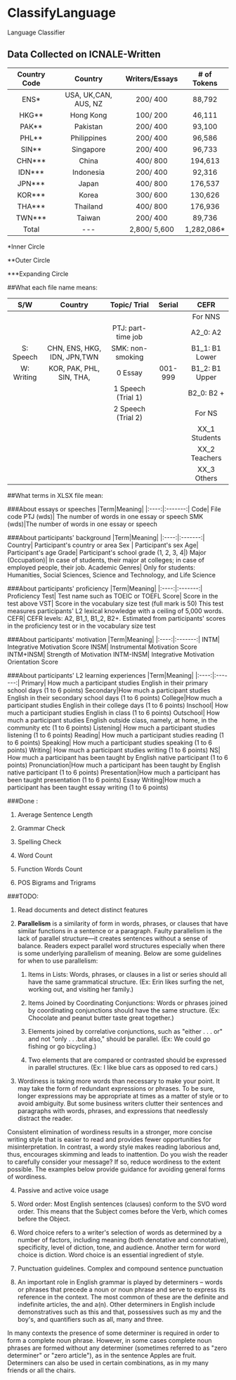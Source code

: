 # ClassifyLanguage
Language Classifier

## Data Collected on ICNALE-Written
|Country Code 	|Country 	|Writers/Essays 	|  # of Tokens	|
|:--------------:|:---------:|:-----------------:|:-------------:|
|ENS*   			|USA, UK,CAN, AUS, NZ	|	200/ 400		|	88,792  	|
| HKG** 			|Hong Kong	| 	100/ 200  		|	46,111		|
| PAK** 			|Pakistan	|	 	200/ 400  	|	93,100		|
| PHL** 			|Philippines|  	200/ 400  		|	96,586		|
| SIN** 			|Singapore	|  	200/ 400  		|	96,733		|
| CHN***			|China 	 	|  	400/ 800  		|	194,613 	|
| IDN***			|Indonesia	| 	200/ 400   		|	92,316 		|
| JPN***			|Japan 	 	|		400/ 800  	|	176,537		|	 
| KOR***			|Korea 		|	300/ 600		|  	130,626 	|
| THA***			|Thailand 	|  	400/ 800  		|	176,936 	|
| TWN***			|Taiwan  	|	200/ 400  		|	89,736		| 
|Total 			|	--- 	|	2,800/ 5,600 	|	1,282,086*	|

*Inner Circle

**Outer Circle

***Expanding Circle


##What each file name means:

|S/W 	|Country| 	Topic/ Trial| 	Serial| 	CEFR|
|:--------------:|:---------:|:-----------------:|:-------------:|:-------------:|
|||||For NNS|
|||PTJ: part-time job||A2_0: A2|
|S: Speech|CHN, ENS, HKG, IDN, JPN,TWN 	|SMK: non-smoking||B1_1: B1 Lower|
|W: Writing|KOR, PAK, PHL, SIN, THA,|0 Essay|001-999|B1_2: B1 Upper|
|||1 Speech (Trial 1)||B2_0: B2 +|
|||2 Speech (Trial 2)||For NS|
|||||XX_1 Students|
|||||XX_2 Teachers|
|||||XX_3 Others|


##What terms in XLSX file mean:

###About essays or speeches
|Term|Meaning|
|:----:|:-------:|
Code| File code
PTJ (wds)| The number of words in one essay or speech
SMK (wds)|The number of words in one essay or speech

###About participants' background
|Term|Meaning|
|:----:|:-------:|
Country| Participant's country or area
Sex | Participant's sex
Age| Participant's age
Grade| Participant's school grade (1, 2, 3, 4|)
Major (Occupation)| In case of students, their major at colleges; in case of employed people, their job.
Academic Genres| Only for students: Humanities, Social Sciences, Science and Technology, and Life Science

###About participants' proficiency
|Term|Meaning|
|:----:|:-------:|
Proficiency Test| Test name such as TOEIC or TOEFL
Score| Score in the test above
VST| Score in the vocabulary size test (full mark is 50) This test measures participants' L2 lexical knowledge with a ceiling of 5,000 words.
CEFR| CEFR levels: A2, B1_1, B1_2, B2+. Estimated from participants' scores in the proficiency test or in the vocabulary size test

###About participants' motivation
|Term|Meaning|
|:----:|:-------:|
INTM| Integrative Motivation Score
INSM| Instrumental Motivation Score
INTM+INSM| Strength of Motivation
INTM-INSM| Integrative Motivation Orientation Score

###About participants' L2 learning experiences
|Term|Meaning|
|:----:|:-------:|
Primary| How much a participant studies English in their primary school days (1 to 6 points)
Secondary|How much a participant studies English in their secondary school days (1 to 6 points)
College|How much a participant studies English in their college days (1 to 6 points)
Inschool| How much a participant studies English in class (1 to 6 points)
Outschool| How much a participant studies English outside class, namely, at home, in the community etc (1 to 6 points)
Listening| How much a participant studies listening (1 to 6 points)
Reading| How much a participant studies reading (1 to 6 points)
Speaking| How much a participant studies speaking (1 to 6 points)
Writing| How much a participant studies writing (1 to 6 points)
NS| How much a participant has been taught by English native participant (1 to 6 points)
Pronunciation|How much a participant has been taught by English native participant (1 to 6 points)
Presentation|How much a participant has been taught presentation (1 to 6 points)
Essay Writing|How much a participant has been taught essay writing (1 to 6 points)


###Done :

1.	Average Sentence Length

2.	Grammar Check

3.	Spelling Check

4.	Word Count

5.	Function Words Count

6.	POS Bigrams and Trigrams

###TODO:

1.	Read documents and detect distinct features

2.	<strong>Parallelism</strong> is a similarity of form in words, phrases, or clauses that have similar functions in a sentence or a paragraph. Faulty parallelism is the lack of parallel structure—it creates sentences without a sense of balance. Readers expect parallel word structures especially when there is some underlying parallelism of meaning. Below are some guidelines for when to use parallelism:

	1. Items in Lists: Words, phrases, or clauses in a list or series should all have the same grammatical structure. (Ex: Erin likes surfing the net, working out, and visiting her family.)

	2. Items Joined by Coordinating Conjunctions: Words or phrases joined by coordinating conjunctions should have the same structure. (Ex: Chocolate and peanut butter taste great together.)

	3. Elements joined by correlative conjunctions, such as "either . . . or" and not "only . . .but also," should be parallel. (Ex: We could go fishing or go bicycling.)

	4. Two elements that are compared or contrasted should be expressed in parallel structures. (Ex: I like blue cars as opposed to red cars.) 

3.	Wordiness is taking more words than necessary to make your point. It may take the form of redundant expressions or phrases. To be sure, longer expressions may be appropriate at times as a matter of style or to avoid ambiguity. But some business writers clutter their sentences and paragraphs with words, phrases, and expressions that needlessly distract the reader.

Consistent elimination of wordiness results in a stronger, more concise writing style that is easier to read and provides fewer opportunities for misinterpretation. In contrast, a wordy style makes reading laborious and, thus, encourages skimming and leads to inattention. Do you wish the reader to carefully consider your message? If so, reduce wordiness to the extent possible. The examples below provide guidance for avoiding general forms of wordiness.

4.	Passive and active voice usage

5.	Word order: Most English sentences (clauses) conform to the SVO word order. This means that the Subject comes before the Verb, which comes before the Object.

6.	Word choice refers to a writer's selection of words as determined by a number of factors, including meaning (both denotative and connotative), specificity, level of diction, tone, and audience. Another term for word choice is diction. Word choice is an essential ingredient of style.

7.	Punctuation guidelines. Complex and compound sentence punctuation

8.	An important role in English grammar is played by determiners – words or phrases that precede a noun or noun phrase and serve to express its reference in the context. The most common of these are the definite and indefinite articles, the and a(n). Other determiners in English include demonstratives such as this and that, possessives such as my and the boy's, and quantifiers such as all, many and three.

In many contexts the presence of some determiner is required in order to form a complete noun phrase. However, in some cases complete noun phrases are formed without any determiner (sometimes referred to as "zero determiner" or "zero article"), as in the sentence Apples are fruit. Determiners can also be used in certain combinations, as in my many friends or all the chairs.
